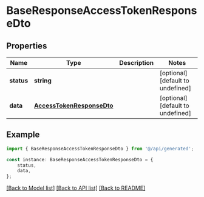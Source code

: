 # BaseResponseAccessTokenResponseDto


## Properties

Name | Type | Description | Notes
------------ | ------------- | ------------- | -------------
**status** | **string** |  | [optional] [default to undefined]
**data** | [**AccessTokenResponseDto**](AccessTokenResponseDto.md) |  | [optional] [default to undefined]

## Example

```typescript
import { BaseResponseAccessTokenResponseDto } from '@/api/generated';

const instance: BaseResponseAccessTokenResponseDto = {
    status,
    data,
};
```

[[Back to Model list]](../README.md#documentation-for-models) [[Back to API list]](../README.md#documentation-for-api-endpoints) [[Back to README]](../README.md)
